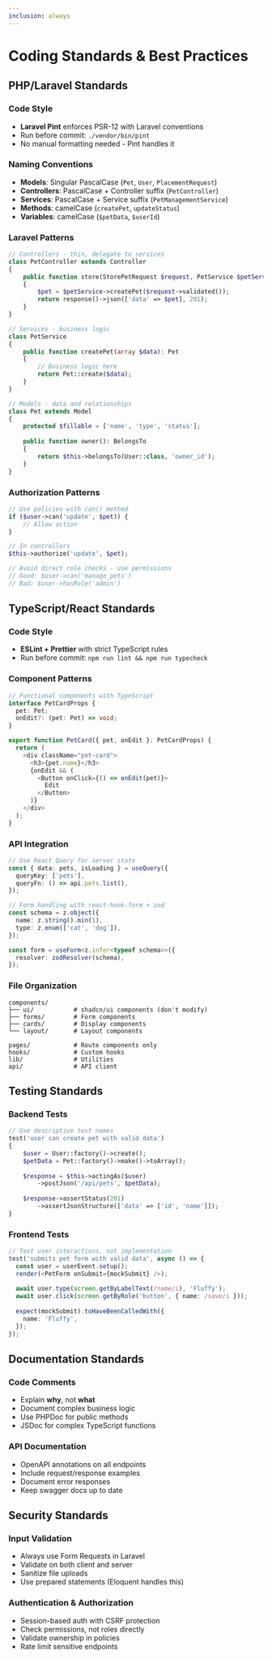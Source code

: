 ```yaml
---
inclusion: always
---
```


# Coding Standards & Best Practices

## PHP/Laravel Standards

### Code Style
- **Laravel Pint** enforces PSR-12 with Laravel conventions
- Run before commit: `./vendor/bin/pint`
- No manual formatting needed - Pint handles it

### Naming Conventions
- **Models**: Singular PascalCase (`Pet`, `User`, `PlacementRequest`)
- **Controllers**: PascalCase + Controller suffix (`PetController`)
- **Services**: PascalCase + Service suffix (`PetManagementService`)
- **Methods**: camelCase (`createPet`, `updateStatus`)
- **Variables**: camelCase (`$petData`, `$userId`)

### Laravel Patterns
```php
// Controllers - thin, delegate to services
class PetController extends Controller
{
    public function store(StorePetRequest $request, PetService $petService)
    {
        $pet = $petService->createPet($request->validated());
        return response()->json(['data' => $pet], 201);
    }
}

// Services - business logic
class PetService
{
    public function createPet(array $data): Pet
    {
        // Business logic here
        return Pet::create($data);
    }
}

// Models - data and relationships
class Pet extends Model
{
    protected $fillable = ['name', 'type', 'status'];
    
    public function owner(): BelongsTo
    {
        return $this->belongsTo(User::class, 'owner_id');
    }
}
```

### Authorization Patterns
```php
// Use policies with can() method
if ($user->can('update', $pet)) {
    // Allow action
}

// In controllers
$this->authorize('update', $pet);

// Avoid direct role checks - use permissions
// Good: $user->can('manage_pets')
// Bad: $user->hasRole('admin')
```

## TypeScript/React Standards

### Code Style
- **ESLint + Prettier** with strict TypeScript rules
- Run before commit: `npm run lint && npm run typecheck`

### Component Patterns
```typescript
// Functional components with TypeScript
interface PetCardProps {
  pet: Pet;
  onEdit?: (pet: Pet) => void;
}

export function PetCard({ pet, onEdit }: PetCardProps) {
  return (
    <div className="pet-card">
      <h3>{pet.name}</h3>
      {onEdit && (
        <Button onClick={() => onEdit(pet)}>
          Edit
        </Button>
      )}
    </div>
  );
}
```

### API Integration
```typescript
// Use React Query for server state
const { data: pets, isLoading } = useQuery({
  queryKey: ['pets'],
  queryFn: () => api.pets.list(),
});

// Form handling with react-hook-form + zod
const schema = z.object({
  name: z.string().min(1),
  type: z.enum(['cat', 'dog']),
});

const form = useForm<z.infer<typeof schema>>({
  resolver: zodResolver(schema),
});
```

### File Organization
```
components/
├── ui/           # shadcn/ui components (don't modify)
├── forms/        # Form components
├── cards/        # Display components
└── layout/       # Layout components

pages/            # Route components only
hooks/            # Custom hooks
lib/              # Utilities
api/              # API client
```

## Testing Standards

### Backend Tests
```php
// Use descriptive test names
test('user can create pet with valid data')
{
    $user = User::factory()->create();
    $petData = Pet::factory()->make()->toArray();
    
    $response = $this->actingAs($user)
        ->postJson('/api/pets', $petData);
    
    $response->assertStatus(201)
        ->assertJsonStructure(['data' => ['id', 'name']]);
}
```

### Frontend Tests
```typescript
// Test user interactions, not implementation
test('submits pet form with valid data', async () => {
  const user = userEvent.setup();
  render(<PetForm onSubmit={mockSubmit} />);
  
  await user.type(screen.getByLabelText(/name/i), 'Fluffy');
  await user.click(screen.getByRole('button', { name: /save/i }));
  
  expect(mockSubmit).toHaveBeenCalledWith({
    name: 'Fluffy',
  });
});
```

## Documentation Standards

### Code Comments
- Explain **why**, not **what**
- Document complex business logic
- Use PHPDoc for public methods
- JSDoc for complex TypeScript functions

### API Documentation
- OpenAPI annotations on all endpoints
- Include request/response examples
- Document error responses
- Keep swagger docs up to date

## Security Standards

### Input Validation
- Always use Form Requests in Laravel
- Validate on both client and server
- Sanitize file uploads
- Use prepared statements (Eloquent handles this)

### Authentication & Authorization
- Session-based auth with CSRF protection
- Check permissions, not roles directly
- Validate ownership in policies
- Rate limit sensitive endpoints